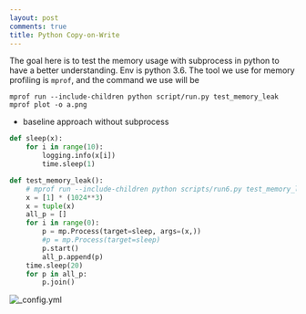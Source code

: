```yaml
---
layout: post
comments: true
title: Python Copy-on-Write
---
```


The goal here is to test the memory usage with subprocess in python to have a
better understanding. Env is python 3.6. The tool we use for memory profiling
is `mprof`, and the command we use will be

```shell
mprof run --include-children python script/run.py test_memory_leak
mprof plot -o a.png
```

* baseline approach without subprocess
```python
def sleep(x):
    for i in range(10):
        logging.info(x[i])
        time.sleep(1)

def test_memory_leak():
    # mprof run --include-children python scripts/run6.py test_memory_leak
    x = [1] * (1024**3)
    x = tuple(x)
    all_p = []
    for i in range(0):
        p = mp.Process(target=sleep, args=(x,))
        #p = mp.Process(target=sleep)
        p.start()
        all_p.append(p)
    time.sleep(20)
    for p in all_p:
        p.join()
```

![_config.yml](/images/config.png "_config.yml")
